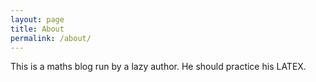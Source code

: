```yaml
---
layout: page
title: About
permalink: /about/
---
```


This is a maths blog run by a lazy author.
He should practice his LATEX.
